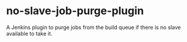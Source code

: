 # no-slave-job-purge-plugin
A Jenkins plugin to purge jobs from the build queue if there is no slave available to take it.
